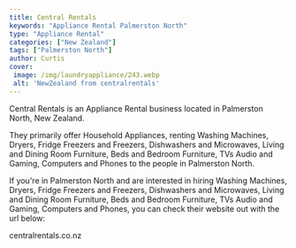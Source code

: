 ```yaml
---
title: Central Rentals
keywords: "Appliance Rental Palmerston North"
type: "Appliance Rental"
categories: ["New Zealand"]
tags: ["Palmerston North"]
author: Curtis
cover:
 image: /img/laundryappliance/243.webp
 alt: 'NewZealand from centralrentals'
---
```


Central Rentals is an Appliance Rental business located in Palmerston North, New Zealand. 

They primarily offer Household Appliances, renting Washing Machines, Dryers, Fridge Freezers and Freezers, Dishwashers and Microwaves, Living and Dining Room Furniture, Beds and Bedroom Furniture, TVs Audio and Gaming, Computers and Phones to the people in Palmerston North.

If you're in Palmerston North and are interested in hiring Washing Machines, Dryers, Fridge Freezers and Freezers, Dishwashers and Microwaves, Living and Dining Room Furniture, Beds and Bedroom Furniture, TVs Audio and Gaming, Computers and Phones, you can check their website out with the url below: 

centralrentals.co.nz
